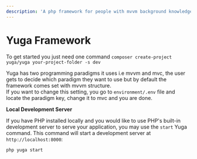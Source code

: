 ```yaml
---
description: 'A php framework for people with mvvm background knowledge,'
---
```


# Yuga Framework

To get started you just need one command `composer create-project yuga/yuga your-project-folder -s dev` 

Yuga has two programming paradigms it uses i.e mvvm and mvc, the user gets to decide which paradigm they want to use but by default the framework comes set with mvvm structure.  
If you want to change this setting, you go to `environment/.env` file and locate the paradigm key, change it to mvc and you are done.

**Local Development Server**

If you have PHP installed locally and you would like to use PHP's built-in development server to serve your application, you may use the `start` Yuga command. This command will start a development server at `http://localhost:8000`:

```bash
php yuga start
```

